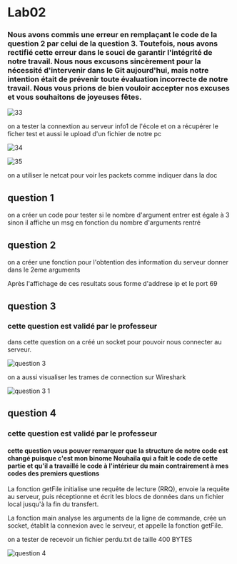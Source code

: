 # Lab02
### Nous avons commis une erreur en remplaçant le code de la question 2 par celui de la question 3. Toutefois, nous avons rectifié cette erreur dans le souci de garantir l'intégrité de notre travail. Nous nous excusons sincèrement pour la nécessité d'intervenir dans le Git aujourd'hui, mais notre intention était de prévenir toute évaluation incorrecte de notre travail. Nous vous prions de bien vouloir accepter nos excuses et vous souhaitons de joyeuses fêtes.

![33](https://github.com/MohamedBenabdelhadi1/Lab01/assets/152403377/73d5e866-aaf9-4251-9460-325806f7c0fc)

on a tester la connextion au serveur info1 de l'école et on a récupérer le ficher test et aussi le upload d'un fichier de notre pc

![34](https://github.com/MohamedBenabdelhadi1/Lab01/assets/152403377/4fbd98e5-160d-4d59-9056-b0574c9bf3f1)

![35](https://github.com/MohamedBenabdelhadi1/Lab01/assets/152403377/219b87c6-22e4-44e7-9dab-aa64cf3ff188)

on a utiliser le netcat pour voir les packets comme indiquer dans la doc 

## question 1

on a créer un code pour tester si le nombre d'argument entrer est égale à 3 sinon il affiche un msg en fonction du nombre d'arguments rentré

## question 2

on a créer une fonction pour l'obtention des information du serveur donner dans le 2eme arguments 

Après l'affichage de ces resultats sous forme d'addrese ip et le port 69

## question 3

### cette question est validé par le professeur 

dans cette question on a créé un socket pour pouvoir nous connecter au serveur.

![question 3](https://github.com/MohamedBenabdelhadi1/Lab01/assets/152403377/1f69c648-c3f2-4c8e-88d6-5d1adfc7fe39)

on a aussi visualiser les trames de connection sur Wireshark 

![question 3 1](https://github.com/MohamedBenabdelhadi1/Lab01/assets/152403377/10763053-4cde-46d1-876a-fa083a98aeb2)

## question 4

### cette question est validé par le professeur 

#### cette question vous pouver remarquer que la structure de notre code est changé puisque c'est mon binome Nouhaila qui a fait le code de cette partie et qu'il a travaillé le code à l'intérieur du main contrairement à mes codes des premiers questions

La fonction getFile initialise une requête de lecture (RRQ), envoie la requête au serveur, puis réceptionne et écrit les blocs de données dans un fichier local jusqu'à la fin du transfert.

La fonction main analyse les arguments de la ligne de commande, crée un socket, établit la connexion avec le serveur, et appelle la fonction getFile.

on a tester de recevoir un fichier perdu.txt de taille 400 BYTES

![question 4](https://github.com/MohamedBenabdelhadi1/Lab01/assets/152403377/ad5795a3-19b3-4f54-8517-f96a84194465)

